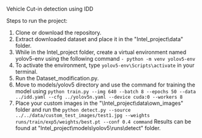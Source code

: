 Vehicle Cut-in detection using IDD

Steps to run the project:

1. Clone or download the repository.
2. Extract downloaded dataset and place it in the "Intel_project\data" folder.
3. While in the Intel_project folder, create a virtual environment named yolov5-env using the following command ```- python -m venv yolov5-env```
4. To activate the environment, type ```yolov5-env\Scripts\activate``` in your terminal.
5. Run the Dataset_modification.py.
6. Move to models/yolov5 directory and use the command for training the model using ```python train.py --img 640 --batch 8 --epochs 50 --data ../idd.yaml --cfg ../yolov5n.yaml --device cuda:0 --workers 8```
7. Place your custom images in the "\Intel_project\data\own_images" folder and run the ```python detect.py --source ../../data/custom_test_images/test1.jpg --weights runs/train/exp5/weights/best.pt --conf 0.4 command```
   Results can be found at "Intel_project\models\yolov5\runs\detect" folder.
